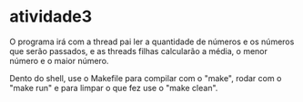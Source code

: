 # atividade3

O programa irá com a thread pai ler a quantidade de números e os números que serão passados, e as threads filhas calcularão a média, o menor número e o maior número.

Dento do shell, use o Makefile para compilar com o "make", rodar com o "make run" e para limpar o que fez use o "make clean".
